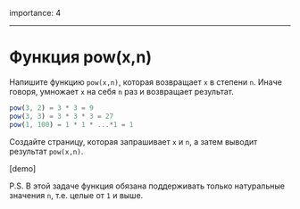 importance: 4

---

# Функция pow(x,n)

Напишите функцию `pow(x,n)`, которая возвращает `x` в степени `n`. Иначе говоря, умножает `x` на себя `n` раз и возвращает результат.

```js
pow(3, 2) = 3 * 3 = 9
pow(3, 3) = 3 * 3 * 3 = 27
pow(1, 100) = 1 * 1 * ...*1 = 1
```

Создайте страницу, которая запрашивает `x` и `n`, а затем выводит результат  `pow(x,n)`.

[demo]

P.S. В этой задаче функция обязана поддерживать только натуральные значения `n`, т.е. целые от `1` и выше.